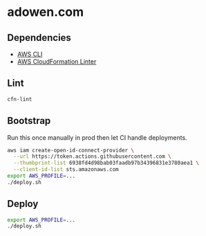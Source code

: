 # adowen.com

## Dependencies

- [AWS CLI](https://aws.amazon.com/cli/)
- [AWS CloudFormation Linter](https://github.com/aws-cloudformation/cfn-lint)

## Lint

```bash
cfn-lint
```

## Bootstrap

Run this once manually in prod then let CI handle deployments.

```bash
aws iam create-open-id-connect-provider \
  --url https://token.actions.githubusercontent.com \
  --thumbprint-list 6938fd4d98bab03faadb97b34396831e3780aea1 \
  --client-id-list sts.amazonaws.com
export AWS_PROFILE=...
./deploy.sh
```

## Deploy

```bash
export AWS_PROFILE=...
./deploy.sh
```
